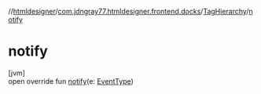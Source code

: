 //[htmldesigner](../../../index.md)/[com.jdngray77.htmldesigner.frontend.docks](../index.md)/[TagHierarchy](index.md)/[notify](notify.md)

# notify

[jvm]\
open override fun [notify](notify.md)(e: [EventType](../../com.jdngray77.htmldesigner.backend/-event-type/index.md))
